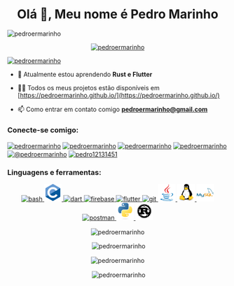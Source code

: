 <h1 align="center">Olá 👋, Meu nome é Pedro Marinho</h1>
<p align="left"> <img src="https://komarev.com/ghpvc/?username=pedroermarinho&label=Profile%20views&color=0e75b6&style=flat" alt="pedroermarinho" /> </p>

<p align="center"> <a href="https://github.com/ryo-ma/github-profile-trophy"><img src="https://github-profile-trophy.vercel.app/?username=pedroermarinho&theme=nord&margin-w=15" alt="pedroermarinho" /></a> </p>

<p align="left"> <a href="https://twitter.com/pedroermarinho" target="blank"><img src="https://img.shields.io/twitter/follow/pedroermarinho?logo=twitter&style=for-the-badge" alt="pedroermarinho" /></a> </p>

- 🌱 Atualmente estou aprendendo **Rust e Flutter**

- 👨‍💻 Todos os meus projetos estão disponíveis em [https://pedroermarinho.github.io/](https://pedroermarinho.github.io/)

- 📫 Como entrar em contato comigo **pedroermarinho@gmail.com**

<h3 align="left">Conecte-se comigo:</h3>
<p align="left">
<a href="https://dev.to/pedroermarinho" target="blank"><img align="center" src="https://img.shields.io/badge/dev.to-0A0A0A?style=for-the-badge&logo=dev.to&logoColor=white" alt="pedroermarinho" height="30" width="100" /></a>
<a href="https://twitter.com/pedroermarinho" target="blank"><img align="center" src="https://img.shields.io/badge/Twitter-1DA1F2?style=for-the-badge&logo=twitter&logoColor=white" alt="pedroermarinho" height="30" width="100" /></a>
<a href="https://linkedin.com/in/pedroermarinho" target="blank"><img align="center" src="https://img.shields.io/badge/LinkedIn-0077B5?style=for-the-badge&logo=linkedin&logoColor=white" alt="pedroermarinho" height="30" width="100" /></a>
<a href="https://instagram.com/pedroermarinho" target="blank"><img align="center" src="https://img.shields.io/badge/Instagram-E4405F?style=for-the-badge&logo=instagram&logoColor=white" alt="pedroermarinho" height="30" width="100" /></a>
<a href="https://medium.com/@pedroermarinho" target="blank"><img align="center" src="https://img.shields.io/badge/Medium-12100E?style=for-the-badge&logo=medium&logoColor=white" alt="@pedroermarinho" height="30" width="100" /></a>
<a href="https://www.youtube.com/c/pedro12131451" target="blank"><img align="center" src="https://img.shields.io/badge/YouTube-FF0000?style=for-the-badge&logo=youtube&logoColor=white" alt="pedro12131451" height="30" width="100" /></a>
</p>

<h3 align="left">Linguagens e ferramentas:</h3>
<p align="center"> <a href="https://www.gnu.org/software/bash/" target="_blank"> <img src="https://www.vectorlogo.zone/logos/gnu_bash/gnu_bash-icon.svg" alt="bash" width="40" height="40"/> </a> <a href="https://www.cprogramming.com/" target="_blank"> <img src="https://raw.githubusercontent.com/devicons/devicon/master/icons/c/c-original.svg" alt="c" width="40" height="40"/> </a> <a href="https://dart.dev" target="_blank"> <img src="https://www.vectorlogo.zone/logos/dartlang/dartlang-icon.svg" alt="dart" width="40" height="40"/> </a> <a href="https://firebase.google.com/" target="_blank"> <img src="https://www.vectorlogo.zone/logos/firebase/firebase-icon.svg" alt="firebase" width="40" height="40"/> </a> <a href="https://flutter.dev" target="_blank"> <img src="https://www.vectorlogo.zone/logos/flutterio/flutterio-icon.svg" alt="flutter" width="40" height="40"/> </a> <a href="https://git-scm.com/" target="_blank"> <img src="https://www.vectorlogo.zone/logos/git-scm/git-scm-icon.svg" alt="git" width="40" height="40"/> </a> <a href="https://www.java.com" target="_blank"> <img src="https://raw.githubusercontent.com/devicons/devicon/master/icons/java/java-original.svg" alt="java" width="40" height="40"/> </a> <a href="https://www.linux.org/" target="_blank"> <img src="https://raw.githubusercontent.com/devicons/devicon/master/icons/linux/linux-original.svg" alt="linux" width="40" height="40"/> </a> <a href="https://www.mysql.com/" target="_blank"> <img src="https://raw.githubusercontent.com/devicons/devicon/master/icons/mysql/mysql-original-wordmark.svg" alt="mysql" width="40" height="40"/> </a> <a href="https://postman.com" target="_blank"> <img src="https://www.vectorlogo.zone/logos/getpostman/getpostman-icon.svg" alt="postman" width="40" height="40"/> </a> <a href="https://www.python.org" target="_blank"> <img src="https://raw.githubusercontent.com/devicons/devicon/master/icons/python/python-original.svg" alt="python" width="40" height="40"/> </a> <a href="https://www.rust-lang.org" target="_blank"> <img src="https://raw.githubusercontent.com/devicons/devicon/master/icons/rust/rust-plain.svg" alt="rust" width="40" height="40"/> </a> </p>

<p align="center"><img align="center" src="https://github-readme-stats.vercel.app/api/top-langs?username=pedroermarinho&show_icons=true&locale=pt-br&count_private=true&langs_count=10&hide=javascript,html,swift,tsql,objective-c,ruby,mako,css,cmake,makefile&theme=nord" alt="pedroermarinho" /></p>

<p align="center">&nbsp;<img align="center" src="https://github-readme-stats.vercel.app/api?username=pedroermarinho&show_icons=true&locale=pt-br&count_private=true&theme=nord" alt="pedroermarinho" /></p>

<p align="center"><img align="center" src="https://github-readme-streak-stats.herokuapp.com/?user=pedroermarinho&locale=pt-br&theme=nord&count_private=true" alt="pedroermarinho" /></p>

<p align="center">&nbsp;<img align="center" src="https://github-readme-stats.vercel.app/api/wakatime?username=pedroermarinho&theme=nord" alt="pedroermarinho" /></p>
